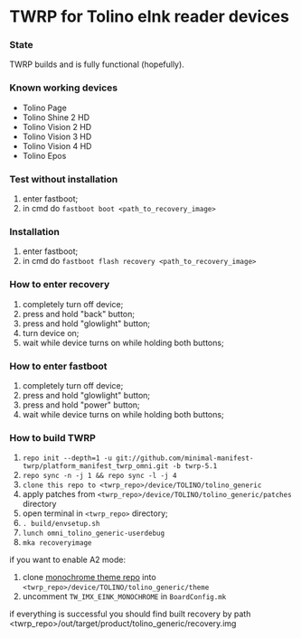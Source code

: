 # TWRP for Tolino eInk reader devices
### State
TWRP builds and is fully functional (hopefully).

### Known working devices
- Tolino Page
- Tolino Shine 2 HD
- Tolino Vision 2 HD
- Tolino Vision 3 HD
- Tolino Vision 4 HD
- Tolino Epos

### Test without installation
1) enter fastboot;
2) in cmd do `fastboot boot <path_to_recovery_image>`

### Installation
1) enter fastboot;
2) in cmd do `fastboot flash recovery <path_to_recovery_image>`

### How to enter recovery
1) completely turn off device;
2) press and hold "back" button;
2) press and hold "glowlight" button;
3) turn device on;
4) wait while device turns on while holding both buttons;

### How to enter fastboot
1) completely turn off device;
2) press and hold "glowlight" button;
3) press and hold "power" button;
4) wait while device turns on while holding both buttons;

### How to build TWRP
1. `repo init --depth=1 -u git://github.com/minimal-manifest-twrp/platform_manifest_twrp_omni.git -b twrp-5.1`
2. `repo sync -n -j 1 && repo sync -l -j 4`
3. `clone this repo to <twrp_repo>/device/TOLINO/tolino_generic`
4. apply patches from `<twrp_repo>/device/TOLINO/tolino_generic/patches` directory
5. open terminal in `<twrp_repo>` directory;
6. `. build/envsetup.sh`
7. `lunch omni_tolino_generic-userdebug`
8. `mka recoveryimage`

if you want to enable A2 mode:
1. clone [monochrome theme repo](https://github.com/Ryogo-Z/twrp_monochrome_portrait_hdpi_theme/) into `<twrp_repo>/device/TOLINO/tolino_generic/theme`
2. uncomment `TW_IMX_EINK_MONOCHROME` in `BoardConfig.mk`

if everything is successful you should find built recovery by path <twrp_repo>/out/target/product/tolino_generic/recovery.img

